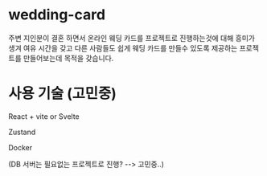 # wedding-card
주변 지인분이 결혼 하면서 온라인 웨딩 카드를 프로젝트로 진행하는것에 대해 흥미가 생겨 여유 시간을 갖고 다른 사람들도 쉽게 웨딩 카드를 만들수 있도록 제공하는 프로젝트를 만들어보는데 목적을 갖습니다.

# 사용 기술 (고민중)
React + vite or Svelte

Zustand

Docker

(DB 서버는 필요없는 프로젝트로 진행? --> 고민중..)
